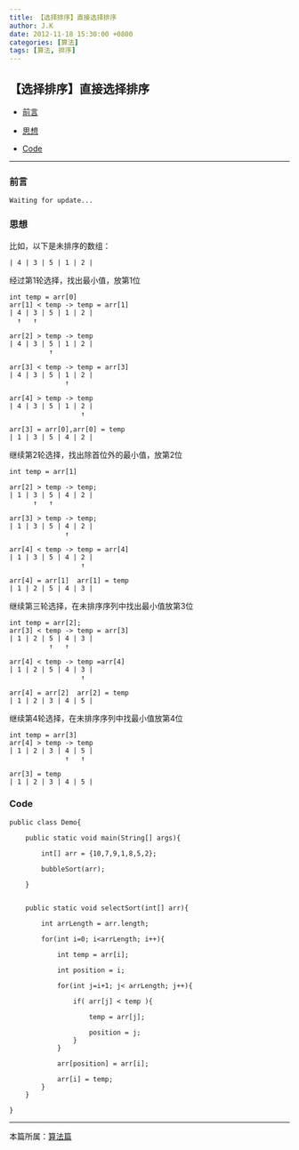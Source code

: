 ```yaml
---
title: 【选择排序】直接选择排序
author: J.K
date: 2012-11-18 15:30:00 +0800
categories: [算法]
tags: [算法, 排序]
---
```



## 【选择排序】直接选择排序

*   [前言](#pre)

*   [思想](#idea)

*   [Code](#code)

***

<h3 id="pre">前言</h3>

    Waiting for update...


<h3 id="idea">思想</h3>

比如，以下是未排序的数组：

    | 4 | 3 | 5 | 1 | 2 |

经过第1轮选择，找出最小值，放第1位

    int temp = arr[0]
    arr[1] < temp -> temp = arr[1]
    | 4 | 3 | 5 | 1 | 2 |
      ↑   ↑

    arr[2] > temp -> temp
    | 4 | 3 | 5 | 1 | 2 |
              ↑

    arr[3] < temp -> temp = arr[3]
    | 4 | 3 | 5 | 1 | 2 |
                  ↑

    arr[4] > temp -> temp
    | 4 | 3 | 5 | 1 | 2 |
                      ↑

    arr[3] = arr[0],arr[0] = temp
    | 1 | 3 | 5 | 4 | 2 |


继续第2轮选择，找出除首位外的最小值，放第2位

    int temp = arr[1]

    arr[2] > temp -> temp;
    | 1 | 3 | 5 | 4 | 2 |
          ↑   ↑

    arr[3] > temp -> temp;
    | 1 | 3 | 5 | 4 | 2 |
                  ↑

    arr[4] < temp -> temp = arr[4]
    | 1 | 3 | 5 | 4 | 2 |
                      ↑

    arr[4] = arr[1]  arr[1] = temp
    | 1 | 2 | 5 | 4 | 3 |


继续第三轮选择，在未排序序列中找出最小值放第3位

    int temp = arr[2];
    arr[3] < temp -> temp = arr[3]
    | 1 | 2 | 5 | 4 | 3 |
              ↑   ↑

    arr[4] < temp -> temp =arr[4]
    | 1 | 2 | 5 | 4 | 3 |
                      ↑

    arr[4] = arr[2]  arr[2] = temp
    | 1 | 2 | 3 | 4 | 5 |

继续第4轮选择，在未排序序列中找最小值放第4位

    int temp = arr[3]
    arr[4] > temp -> temp
    | 1 | 2 | 3 | 4 | 5 |
                  ↑   ↑

    arr[3] = temp
    | 1 | 2 | 3 | 4 | 5 |




<h3 id="code">Code</h3>


    public class Demo{

        public static void main(String[] args){

            int[] arr = {10,7,9,1,8,5,2};

            bubbleSort(arr);

        }


        public static void selectSort(int[] arr){

            int arrLength = arr.length;

            for(int i=0; i<arrLength; i++){

                int temp = arr[i];

                int position = i;

                for(int j=i+1; j< arrLength; j++){

                    if( arr[j] < temp ){

                        temp = arr[j];

                        position = j;
                    }
                }

                arr[position] = arr[i];

                arr[i] = temp;
            }
        }

    }

***

本篇所属：[算法篇](/posts/page_index)

